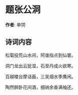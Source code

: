 # 题张公洞

**作者**: 单锷

## 诗词内容

松菊投荒山水间，阿谁指点到仙寰。

洞门龙出云犹湿，石至丹成火欲寒。

百越楼台摩诘画，三吴烟水季鹰闲。

陶然醉卧花间酒，细纳余香满袖还。

